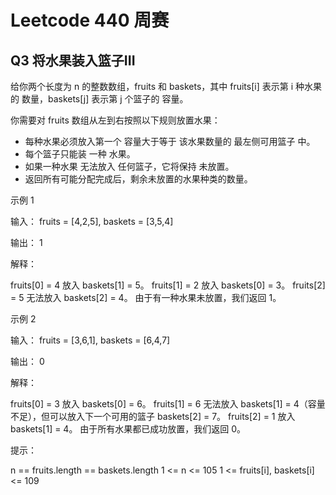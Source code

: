# Leetcode 440 周赛

## Q3 将水果装入篮子III

给你两个长度为 n 的整数数组，fruits 和 baskets，其中 fruits[i] 表示第 i 种水果的 数量，baskets[j] 表示第 j 个篮子的 容量。

你需要对 fruits 数组从左到右按照以下规则放置水果：

- 每种水果必须放入第一个 容量大于等于 该水果数量的 最左侧可用篮子 中。
- 每个篮子只能装 一种 水果。
- 如果一种水果 无法放入 任何篮子，它将保持 未放置。
- 返回所有可能分配完成后，剩余未放置的水果种类的数量。

示例 1

输入： fruits = [4,2,5], baskets = [3,5,4]

输出： 1

解释：

fruits[0] = 4 放入 baskets[1] = 5。
fruits[1] = 2 放入 baskets[0] = 3。
fruits[2] = 5 无法放入 baskets[2] = 4。
由于有一种水果未放置，我们返回 1。

示例 2

输入： fruits = [3,6,1], baskets = [6,4,7]

输出： 0

解释：

fruits[0] = 3 放入 baskets[0] = 6。
fruits[1] = 6 无法放入 baskets[1] = 4（容量不足），但可以放入下一个可用的篮子 baskets[2] = 7。
fruits[2] = 1 放入 baskets[1] = 4。
由于所有水果都已成功放置，我们返回 0。

提示：

n == fruits.length == baskets.length
1 <= n <= 105
1 <= fruits[i], baskets[i] <= 109